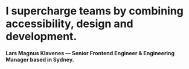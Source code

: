 # I supercharge teams by combining accessibility, design and development.
**Lars Magnus Klavenes — Senior Frontend Engineer & Engineering Manager based in Sydney.**
